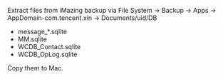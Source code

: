 Extract files from iMazing backup via File System -> Backup -> Apps -> AppDomain-com.tencent.xin -> Documents/uid/DB

- message_*.sqlite
- MM.sqlite
- WCDB_Contact.sqlite
- WCDB_OpLog.sqlite

Copy them to Mac.